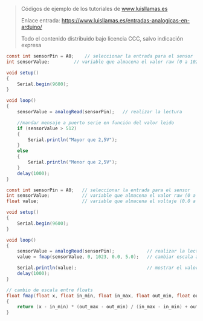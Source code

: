 > Códigos de ejemplo de los tutoriales de www.luisllamas.es
>
> Enlace entrada: https://www.luisllamas.es/entradas-analogicas-en-arduino/
>
> Todo el contenido distribuido bajo licencia CCC, salvo indicación expresa

```csharp
const int sensorPin = A0;    // seleccionar la entrada para el sensor
int sensorValue;		 // variable que almacena el valor raw (0 a 1023)

void setup()
{
	Serial.begin(9600);
}

void loop() 
{
	sensorValue = analogRead(sensorPin);   // realizar la lectura

	//mandar mensaje a puerto serie en función del valor leido
	if (sensorValue > 512) 
	{
		Serial.println("Mayor que 2,5V");
	}
	else 
	{
		Serial.println("Menor que 2,5V");
	}
	delay(1000);
}
```

```csharp
const int sensorPin = A0;   // seleccionar la entrada para el sensor
int sensorValue;			// variable que almacena el valor raw (0 a 1023)
float value;				// variable que almacena el voltaje (0.0 a 5.0)

void setup() 
{
	Serial.begin(9600);
}

void loop() 
{
	sensorValue = analogRead(sensorPin);		    // realizar la lectura
	value = fmap(sensorValue, 0, 1023, 0.0, 5.0);   // cambiar escala a 0.0 - 5.0

	Serial.println(value);							// mostrar el valor por serial
	delay(1000);
}

// cambio de escala entre floats
float fmap(float x, float in_min, float in_max, float out_min, float out_max)
{
	return (x - in_min) * (out_max - out_min) / (in_max - in_min) + out_min;
}
```